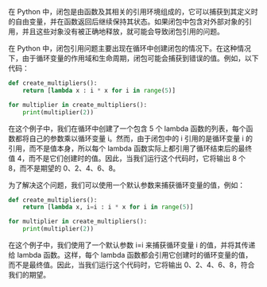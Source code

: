 在 Python 中，闭包是由函数及其相关的引用环境组成的，它可以捕获到其定义时的自由变量，并在函数返回后继续保持其状态。如果闭包中包含对外部对象的引用，并且这些对象没有被正确地释放，就可能会导致闭包引用的问题。

在 Python 中，闭包引用问题主要出现在循环中创建闭包的情况下。在这种情况下，由于循环变量的作用域和生命周期，闭包可能会捕获到错误的值。例如，以下代码：

```py
def create_multipliers():
    return [lambda x : i * x for i in range(5)]

for multiplier in create_multipliers():
    print(multiplier(2))
```

在这个例子中，我们在循环中创建了一个包含 5 个 lambda 函数的列表，每个函数都将自己的参数乘以循环变量 i。然而，由于闭包中的 i 引用的是循环变量 i 的引用，而不是值本身，所以每个 lambda 函数实际上都引用了循环结束后的最终值 4，而不是它们创建时的值。因此，当我们运行这个代码时，它将输出 8 个 8，而不是期望的 0、2、4、6、8。

为了解决这个问题，我们可以使用一个默认参数来捕获循环变量的值，例如：

```python
def create_multipliers():
    return [lambda x, i=i : i * x for i in range(5)]

for multiplier in create_multipliers():
    print(multiplier(2))
```

在这个例子中，我们使用了一个默认参数 i=i 来捕获循环变量 i 的值，并将其传递给 lambda 函数。这样，每个 lambda 函数都会引用它创建时的循环变量的值，而不是最终值。因此，当我们运行这个代码时，它将输出 0、2、4、6、8，符合我们的期望。